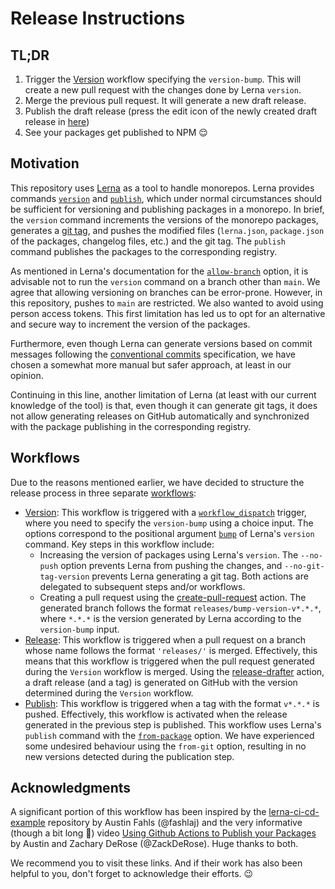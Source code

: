 # Release Instructions

## TL;DR

1. Trigger the [Version](https://github.com/onebeyond/cuckoojs/actions/workflows/version.yml) workflow specifying the `version-bump`. This
will create a new pull request with the changes done by Lerna `version`.
2. Merge the previous pull request. It will generate a new draft release.
3. Publish the draft release (press the edit icon of the newly created draft release in [here](https://github.com/onebeyond/cuckoojs/releases))
4. See your packages get published to NPM 😌

## Motivation

This repository uses [Lerna](https://lerna.js.org/docs/introduction) as a tool to handle monorepos. Lerna provides commands [`version`](https://github.com/lerna/lerna/tree/main/libs/commands/version) and [`publish`](https://github.com/lerna/lerna/tree/main/libs/commands/publish), which under normal circumstances should be sufficient for versioning and publishing packages in a monorepo. In brief, the `version` command increments the versions of the monorepo packages, generates a [git tag](https://git-scm.com/book/en/v2/Git-Basics-Tagging), and pushes the modified files (`lerna.json`, `package.json` of the packages, changelog files, etc.) and the git tag. The `publish` command publishes the packages to the corresponding registry.

As mentioned in Lerna's documentation for the [`allow-branch`](https://github.com/lerna/lerna/tree/main/libs/commands/publish) option, it is advisable not to run the `version` command on a branch other than `main`. We agree that allowing versioning on branches can be error-prone. However, in this repository, pushes to `main` are restricted. We also wanted to avoid using person access tokens. This first limitation has led us to opt for an alternative and secure way to increment the version of the packages.

Furthermore, even though Lerna can generate versions based on commit messages following the [conventional commits](https://www.conventionalcommits.org/en/v1.0.0/) specification, we have chosen a somewhat more manual but safer approach, at least in our opinion.

Continuing in this line, another limitation of Lerna (at least with our current knowledge of the tool) is that, even though it can generate git tags, it does not allow generating releases on GitHub automatically and synchronized with the package publishing in the corresponding registry.

## Workflows

Due to the reasons mentioned earlier, we have decided to structure the release process in three separate [workflows](./.github/workflows):

- [Version](./.github/workflows/version.yml): This workflow is triggered with a [`workflow_dispatch`](https://docs.github.com/en/actions/using-workflows/events-that-trigger-workflows#workflow_dispatch) trigger, where you need to specify the `version-bump` using a choice input. The options correspond to the positional argument [`bump`](https://docs.github.com/en/actions/using-workflows/events-that-trigger-workflows#workflow_dispatch) of Lerna's `version` command. Key steps in this workflow include:
    - Increasing the version of packages using Lerna's `version`. The `--no-push` option prevents Lerna from pushing the changes, and `--no-git-tag-version` prevents Lerna generating a git tag. Both actions are delegated to subsequent steps and/or workflows.
    - Creating a pull request using the [create-pull-request](https://github.com/peter-evans/create-pull-request) action. The generated branch follows the format `releases/bump-version-v*.*.*`, where `*.*.*` is the version generated by Lerna according to the `version-bump` input.
- [Release](./.github/workflows/release.yml): This workflow is triggered when a pull request on a branch whose name follows the format `'releases/'` is merged. Effectively, this means that this workflow is triggered when the pull request generated during the `Version` workflow is merged. Using the [release-drafter](https://github.com/release-drafter/release-drafter) action, a draft release (and a tag) is generated on GitHub with the version determined during the `Version` workflow.
- [Publish](./.github/workflows/publish.yml): This workflow is triggered when a tag with the format `v*.*.*` is pushed. Effectively, this workflow is activated when the release generated in the previous step is published. This workflow uses Lerna's `publish` command with the [`from-package`](https://github.com/lerna/lerna/tree/main/libs/commands/publish#bump-from-package) option. We have experienced some undesired behaviour using the `from-git` option, resulting in no new versions detected during the publication step.

## Acknowledgments

A significant portion of this workflow has been inspired by the [lerna-ci-cd-example](https://github.com/fahslaj/lerna-ci-cd-example) repository by Austin Fahls (@fashlaj) and the very informative (though a bit long 🙏) video [Using Github Actions to Publish your Packages](https://www.youtube.com/watch?v=WwPrvDDuoBY) by Austin and Zachary DeRose (@ZackDeRose). Huge thanks to both. 

We recommend you to visit these links. And if their work has also been helpful to you, don't forget to acknowledge their efforts. 😉
